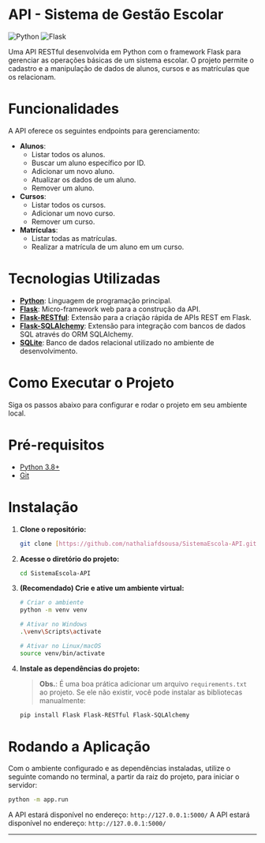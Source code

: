 # API - Sistema de Gestão Escolar

![Python](https://img.shields.io/badge/python-3.8+-blue.svg)
![Flask](https://img.shields.io/badge/flask-%23000.svg?style=for-the-badge&logo=flask&logoColor=white)

Uma API RESTful desenvolvida em Python com o framework Flask para gerenciar as operações básicas de um sistema escolar. O projeto permite o cadastro e a manipulação de dados de alunos, cursos e as matrículas que os relacionam.

# Funcionalidades

A API oferece os seguintes endpoints para gerenciamento:

* **Alunos**:
    * Listar todos os alunos.
    * Buscar um aluno específico por ID.
    * Adicionar um novo aluno.
    * Atualizar os dados de um aluno.
    * Remover um aluno.
* **Cursos**:
    * Listar todos os cursos.
    * Adicionar um novo curso.
    * Remover um curso.
* **Matrículas**:
    * Listar todas as matrículas.
    * Realizar a matrícula de um aluno em um curso.

# Tecnologias Utilizadas

* **[Python](https://www.python.org/)**: Linguagem de programação principal.
* **[Flask](https://flask.palletsprojects.com/)**: Micro-framework web para a construção da API.
* **[Flask-RESTful](https://flask-restful.readthedocs.io/)**: Extensão para a criação rápida de APIs REST em Flask.
* **[Flask-SQLAlchemy](https://flask-sqlalchemy.palletsprojects.com/)**: Extensão para integração com bancos de dados SQL através do ORM SQLAlchemy.
* **[SQLite](https://www.sqlite.org/)**: Banco de dados relacional utilizado no ambiente de desenvolvimento.

# Como Executar o Projeto

Siga os passos abaixo para configurar e rodar o projeto em seu ambiente local.

# Pré-requisitos

* [Python 3.8+](https://www.python.org/downloads/)
* [Git](https://git-scm.com/)

# Instalação

1.  **Clone o repositório:**
    ```bash
    git clone [https://github.com/nathaliafdsousa/SistemaEscola-API.git](https://github.com/nathaliafdsousa/SistemaEscola-API.git)
    ```

2.  **Acesse o diretório do projeto:**
    ```bash
    cd SistemaEscola-API
    ```

3.  **(Recomendado) Crie e ative um ambiente virtual:**
    ```bash
    # Criar o ambiente
    python -m venv venv

    # Ativar no Windows
    .\venv\Scripts\activate

    # Ativar no Linux/macOS
    source venv/bin/activate
    ```

4.  **Instale as dependências do projeto:**
    > **Obs.**: É uma boa prática adicionar um arquivo `requirements.txt` ao projeto. Se ele não existir, você pode instalar as bibliotecas manualmente:
    ```bash
    pip install Flask Flask-RESTful Flask-SQLAlchemy
    ```

# Rodando a Aplicação

Com o ambiente configurado e as dependências instaladas, utilize o seguinte comando no terminal, a partir da raiz do projeto, para iniciar o servidor:

```bash
python -m app.run
```
A API estará disponível no endereço: `http://127.0.0.1:5000/`
A API estará disponível no endereço: `http://127.0.0.1:5000/`

---
